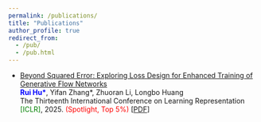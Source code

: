 ```yaml
---
permalink: /publications/
title: "Publications"
author_profile: true
redirect_from: 
  - /pub/
  - /pub.html
---
```


- [Beyond Squared Error: Exploring Loss Design for Enhanced Training of Generative Flow Networks](https://openreview.net/forum?id=4NTrco82W0)<br>
  <font color=blue>**Rui Hu\***</font>, Yifan Zhang\*, Zhuoran Li, Longbo Huang<br>
  The Thirteenth International Conference on Learning Representation <font color=green>[ICLR]</font>, 2025. <font color=red>(Spotlight, Top 5%)</font> [[PDF](https://streek666.github.io/file/ICLR2025beyond.pdf)]